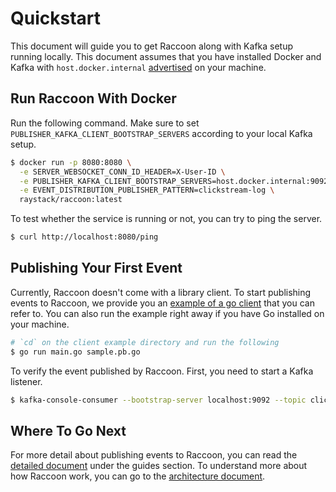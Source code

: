 # Quickstart

This document will guide you to get Raccoon along with Kafka setup running locally. This document assumes that you have installed Docker and Kafka with `host.docker.internal` [advertised](https://www.confluent.io/blog/kafka-listeners-explained/) on your machine.

## Run Raccoon With Docker

Run the following command. Make sure to set `PUBLISHER_KAFKA_CLIENT_BOOTSTRAP_SERVERS` according to your local Kafka setup.

```bash
$ docker run -p 8080:8080 \
  -e SERVER_WEBSOCKET_CONN_ID_HEADER=X-User-ID \
  -e PUBLISHER_KAFKA_CLIENT_BOOTSTRAP_SERVERS=host.docker.internal:9092 \
  -e EVENT_DISTRIBUTION_PUBLISHER_PATTERN=clickstream-log \
  raystack/raccoon:latest
```

To test whether the service is running or not, you can try to ping the server.

```bash
$ curl http://localhost:8080/ping
```

## Publishing Your First Event

Currently, Raccoon doesn't come with a library client. To start publishing events to Raccoon, we provide you an [example of a go client](https://github.com/raystack/raccoon/tree/main/docs/example) that you can refer to. You can also run the example right away if you have Go installed on your machine.

```bash
# `cd` on the client example directory and run the following
$ go run main.go sample.pb.go
```

To verify the event published by Raccoon. First, you need to start a Kafka listener.

```bash
$ kafka-console-consumer --bootstrap-server localhost:9092 --topic clickstream-log
```

## Where To Go Next

For more detail about publishing events to Raccoon, you can read the [detailed document](https://raystack.gitbook.io/raccoon/guides/publishing) under the guides section. To understand more about how Raccoon work, you can go to the [architecture document](https://raystack.gitbook.io/raccoon/concepts/architecture).
